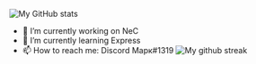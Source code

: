 ![My GitHub stats](https://github-readme-stats.vercel.app/api?username=TrueMajner&show_icons=true&theme=radical&count_private=true)
- 🔭 I’m currently working on NeC
- 🌱 I’m currently learning Express
- 📫 How to reach me: Discord Марк#1319
![My github streak](https://github-readme-streak-stats.herokuapp.com/?user=angrymouse&theme=midnight-purple)
